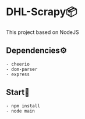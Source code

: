 # DHL-Scrapy📦
This project based on NodeJS

## Dependencies⚙
```
- cheerio
- dom-parser
- express
```

## Start🔰
```
- npm install
- node main
```

